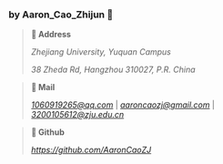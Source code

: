 ### **by Aaron_Cao_Zhijun 🌳**

> **🏫 Address**
>
> *Zhejiang University, Yuquan Campus*
>
> *38 Zheda Rd, Hangzhou 310027, P.R. China*

>**📧 Mail**
>
>*1060919265@qq.com* | 
>*aaroncaozj@gmail.com* | 
>*3200105612@zju.edu.cn*

> **🦾 Github**
>
> *https://github.com/AaronCaoZJ*

